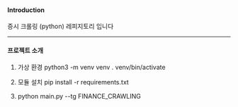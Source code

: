#### Introduction
증시 크롤링 (python) 레피지토리 입니다
___
#### 프로젝트 소개
1. 가상 환경 
   python3 -m venv venv
   . venv/bin/activate

2. 모듈 설치
    pip install -r requirements.txt

3. python main.py --tg FINANCE_CRAWLING

